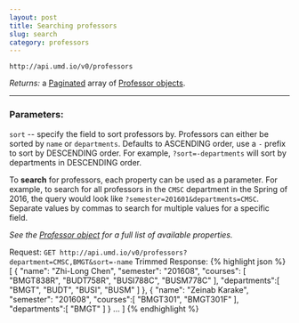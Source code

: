 ```yaml
---
layout: post
title: Searching professors
slug: search
category: professors
---
```


`http://api.umd.io/v0/professors`

*Returns:* a [Paginated](/#pagination) array of [Professor objects](#professor_object).

----

### Parameters:

`sort` -- specify the field to sort professors by. Professors can either be sorted by `name` or `departments`. Defaults to ASCENDING order, use a `-` prefix to sort by DESCENDING order. For example, `?sort=-departments` will sort by departments in DESCENDING order.

To **search** for professors, each property can be used as a parameter. For example, to search for all professors in the `CMSC` department in the Spring of 2016, the query would look like `?semester=201601&departments=CMSC`. Separate values by commas to search for multiple values for a specific field.

*See the [Professor object](/#professor_object) for a full list of available properties.*

<!-- EXAMPLE -->

Request: `GET http://api.umd.io/v0/professors?department=CMSC,BMGT&sort=-name`
Trimmed Response:
{% highlight json %}
[
  {
    "name": "Zhi-Long Chen",
    "semester": "201608",
    "courses": [
      "BMGT838R",
      "BUDT758R",
      "BUSI788C",
      "BUSM778C"
    ],
    "departments":[
      "BMGT",
      "BUDT",
      "BUSI",
      "BUSM"
    ]
  },
  {
    "name": "Zeinab Karake",
    "semester": "201608",
    "courses":[
      "BMGT301",
      "BMGT301F"
    ],
    "departments":[
      "BMGT"
    ]
  }
  ...
]
{% endhighlight %}

<!-- END -->
